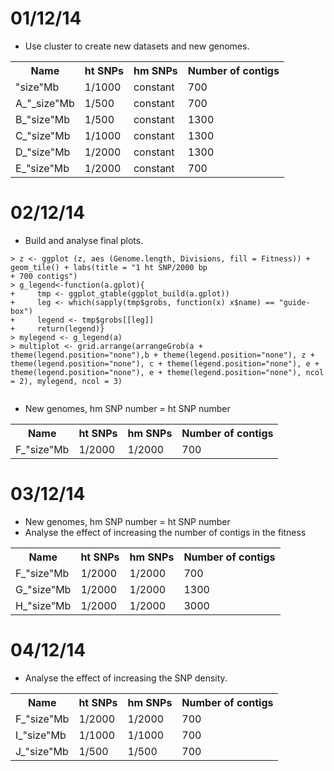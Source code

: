 01/12/14
=====

- Use cluster to create new datasets and new genomes. 



<table>

  <tr><th>Name</th><th>ht SNPs</th><th>hm SNPs</th><th>Number of contigs</th></tr>
  
  <tr> <td>"size"Mb</td> <td>1/1000</td> <td>constant</td> <td>700</td>  </tr>
  <tr> <td>A_"_size"Mb</td> <td>1/500 </td> <td>constant </td> <td>700 </td>  </tr>
  <tr> <td>B_"size"Mb</td> <td>1/500 </td> <td>constant </td> <td> 1300</td>  </tr>
  <tr> <td>C_"size"Mb</td> <td>1/1000 </td> <td> constant</td> <td> 1300</td>  </tr>
  <tr> <td>D_"size"Mb</td> <td>1/2000 </td> <td> constant</td> <td> 1300</td>  </tr>
  <tr> <td>E_"size"Mb</td> <td>1/2000 </td> <td>constant </td> <td> 700</td> </tr>
</table>

02/12/14
======

- Build and analyse final plots. 

```
> z <- ggplot (z, aes (Genome.length, Divisions, fill = Fitness)) + geom_tile() + labs(title = "1 ht SNP/2000 bp
+ 700 contigs")
> g_legend<-function(a.gplot){
+     tmp <- ggplot_gtable(ggplot_build(a.gplot))
+     leg <- which(sapply(tmp$grobs, function(x) x$name) == "guide-box")
+     legend <- tmp$grobs[[leg]]
+     return(legend)}
> mylegend <- g_legend(a)
> multiplot <- grid.arrange(arrangeGrob(a + theme(legend.position="none"),b + theme(legend.position="none"), z + theme(legend.position="none"), c + theme(legend.position="none"), e + theme(legend.position="none"), e + theme(legend.position="none"), ncol = 2), mylegend, ncol = 3)
 
 ```
 

- New genomes, hm SNP number = ht SNP number
<table>

  <tr><th>Name</th><th>ht SNPs</th><th>hm SNPs</th><th>Number of contigs</th></tr>

<tr> <td>F_"size"Mb</td> <td>1/2000 </td> <td>1/2000</td> <td> 700</td> </tr>
</table>

 
03/12/14
======

- New genomes, hm SNP number = ht SNP number
- Analyse the effect of increasing the number of contigs in the fitness
<table>

  <tr><th>Name</th><th>ht SNPs</th><th>hm SNPs</th><th>Number of contigs</th></tr>

<tr> <td>F_"size"Mb</td> <td>1/2000 </td> <td>1/2000</td> <td> 700</td> </tr>
<tr> <td>G_"size"Mb</td> <td>1/2000 </td> <td>1/2000</td> <td> 1300</td> </tr>
<tr> <td>H_"size"Mb</td> <td>1/2000 </td> <td>1/2000</td> <td> 3000</td> </tr>
</table>

04/12/14
======
- Analyse the effect of increasing the SNP density. 

<table>

  <tr><th>Name</th><th>ht SNPs</th><th>hm SNPs</th><th>Number of contigs</th></tr>
<tr> <td>F_"size"Mb</td> <td>1/2000 </td> <td>1/2000</td> <td> 700</td> </tr>
<tr> <td>I_"size"Mb</td> <td>1/1000 </td> <td>1/1000</td> <td> 700</td> </tr>
<tr> <td>J_"size"Mb</td> <td>1/500 </td> <td>1/500</td> <td> 700</td> </tr>

</table>